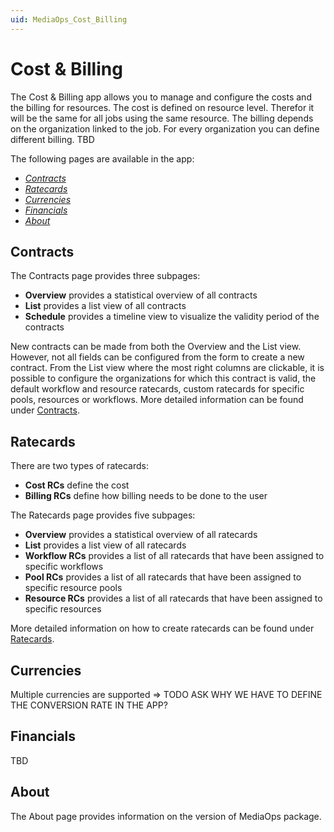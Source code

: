 ```yaml
---
uid: MediaOps_Cost_Billing
---
```


# Cost & Billing

The Cost & Billing app allows you to manage and configure the costs and the billing for resources. The cost is defined on resource level. Therefor it will be the same for all jobs using the same resource. The billing depends on the organization linked to the job. For every organization you can define different billing. TBD

The following pages are available in the app:

- [*Contracts*](#contracts)
- [*Ratecards*](#ratecards)
- [*Currencies*](#currencies)
- [*Financials*](#financials)
- [*About*](#about)

## Contracts

The Contracts page provides three subpages:

- **Overview** provides a statistical overview of all contracts
- **List** provides a list view of all contracts
- **Schedule** provides a timeline view to visualize the validity period of the contracts

New contracts can be made from both the Overview and the List view. However, not all fields can be configured from the form to create a new contract. From the List view where the most right columns are clickable, it is possible to configure the organizations for which this contract is valid, the default workflow and resource ratecards, custom ratecards for specific pools, resources or workflows. More detailed information can be found under [Contracts](xref:MO_CB_Contracts).

## Ratecards

There are two types of ratecards:

- **Cost RCs** define the cost
- **Billing RCs** define how billing needs to be done to the user

The Ratecards page provides five subpages:

- **Overview** provides a statistical overview of all ratecards
- **List** provides a list view of all ratecards
- **Workflow RCs** provides a list of all ratecards that have been assigned to specific workflows
- **Pool RCs** provides a list of all ratecards that have been assigned to specific resource pools
- **Resource RCs** provides a list of all ratecards that have been assigned to specific resources

More detailed information on how to create ratecards can be found under [Ratecards](xref:MO_CB_Ratecards).

## Currencies

Multiple currencies are supported => TODO ASK WHY WE HAVE TO DEFINE THE CONVERSION RATE IN THE APP?

## Financials

TBD

## About

The About page provides information on the version of MediaOps package.
